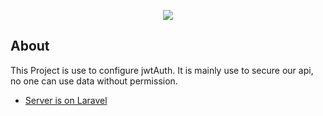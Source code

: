 <p align="center"><a href="http://karbh.com" target="_blank"><img src="http://karbh.com/images/logo-10.png"></a></p>

## About

This Project is use to configure jwtAuth.
It is mainly use to secure our api, no one can use data without permission. 

- [Server is on Laravel](https://github.com/Test-The-Thunder/laravel-jwt)


